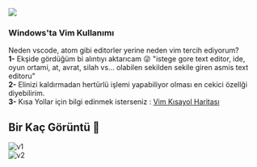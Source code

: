 ![](https://camo.githubusercontent.com/1734137a535b70cd7e4c939eb87d1b5fbbf1e55b/68747470733a2f2f75706c6f61642e77696b696d656469612e6f72672f77696b6970656469612f636f6d6d6f6e732f392f39662f56696d6c6f676f2e737667)
### Windows'ta Vim Kullanımı ### 
Neden vscode, atom gibi editorler yerine neden vim tercih ediyorum?  
**1-** Ekşide gördüğüm bi alıntıyı aktarıcam :stuck_out_tongue_winking_eye: "istege gore text editor, ide, oyun ortami, at, avrat, silah vs... olabilen sekilden sekile giren asmis text editoru"  
**2-** Elinizi kaldırmadan hertürlü işlemi yapabiliyor olması en cekici özellği diyebilirim.  
**3-** Kısa Yollar için bilgi edinmek isterseniz :  [Vim Kısayol Haritası](https://github.com/p1v0t/VimKisayollari)  
  
  ## Bir Kaç Görüntü :seedling: ##  
![v1](https://user-images.githubusercontent.com/56169582/87810931-77c77080-c866-11ea-897c-c1f452015096.png)    
![v2](https://user-images.githubusercontent.com/56169582/87810939-79913400-c866-11ea-9dc6-480e3d4fb1ea.png)
